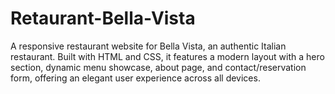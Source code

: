 # Retaurant-Bella-Vista
A responsive restaurant website for Bella Vista, an authentic Italian restaurant. Built with HTML and CSS, it features a modern layout with a hero section, dynamic menu showcase, about page, and contact/reservation form, offering an elegant user experience across all devices.

